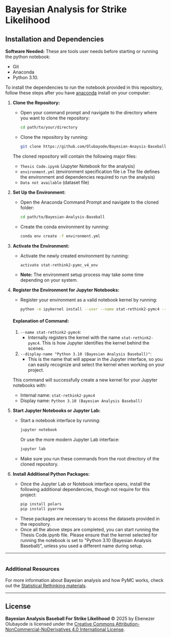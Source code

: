 # Bayesian Analysis for Strike Likelihood

## Installation and Dependencies


 
 **Software Needed:**
These are tools user needs before starting or running the python notebook:
- Git
- Anaconda
- Python 3.10.

To install the dependencies to run the notebook provided in this repository, follow these steps after you have [anaconda](https://www.anaconda.com/products/individual#Downloads) install on your computer: 

1. **Clone the Repository:**
   - Open your command prompt and navigate to the directory where you want to clone the repository:
     ```bash
     cd path/to/your/directory
     ```
   - Clone the repository by running:
     ```bash
     git clone https://github.com/Olubayode/Bayesian-Anaysis-Baseball.git
     ```

   The cloned repository will contain the following major files:
   - `Thesis Code.ipynb` (Jupyter Notebook for the analysis)
   - `environment.yml` (environment specification file i.e  The file defines the environment and dependencies required to run the analysis)
   - `Data not available` (dataset file)

2. **Set Up the Environment:**
   - Open the Anaconda Command Prompt and navigate to the cloned folder:
     ```bash
     cd path/to/Bayesian-Analysis-Baseball
     ```
   - Create the conda environment by running:
     ```bash
     conda env create -f environment.yml
     ```

3. **Activate the Environment:**
   - Activate the newly created environment by running:
     ```bash
     activate stat-rethink2-pymc_v4_env
     ```
   - **Note:** The environment setup process may take some time depending on your system.

4. **Register the Environment for Jupyter Notebooks:**
   - Register your environment as a valid notebook kernel by running:
     ```bash
     python -m ipykernel install --user --name stat-rethink2-pymc4 --display-name "Python 3.10 (Bayesian Analysis Baseball)"
     ```

   #### Explanation of Command:
   1. `--name stat-rethink2-pymc4`:
      - Internally registers the kernel with the name `stat-rethink2-pymc4`. This is how Jupyter identifies the kernel behind the scenes.
   2. `--display-name "Python 3.10 (Bayesian Analysis Baseball)"`:
      - This is the name that will appear in the Jupyter interface, so you can easily recognize and select the kernel when working on your project.


   This command will successfully create a new kernel for your Jupyter notebooks with:
   - Internal name: `stat-rethink2-pymc4`
   - Display name: `Python 3.10 (Bayesian Analysis Baseball)`


5. **Start Jupyter Notebooks or Jupyter Lab:**
   - Start a notebook interface by running:
     ```bash
     jupyter notebook
     ```
     Or use the more modern Jupyter Lab interface:
     ```bash
     jupyter lab
     ```
   - Make sure you run these commands from the root directory of the cloned repository.

6. **Install Additional Python Packages:**
   - Once the Jupyter Lab or Notebook interface opens, install the following additional dependencies, though not require for this project:
     ```bash
     pip install polars
     pip install pyarrow
     ```
   - These packages are necessary to access the datasets provided in the repository.
   - Once all the above steps are completed, you can start running the Thesis Code.ipynb file. Please ensure that the kernel selected for running the notebook is set to "Python 3.10 (Bayesian Analysis Baseball)", unless you used a different name during setup.

---

#
### Additional Resources

For more information about Bayesian analysis and how PyMC works, check out the [Statistical Rethinking materials](https://github.com/pymc-devs/pymc-resources/tree/main/Rethinking_2).

---

## License

**Bayesian Analysis Baseball For Strike Likelihood** © 2025 by Ebenezer Olubayode is licensed under the [Creative Commons Attribution-NonCommercial-NoDerivatives 4.0 International License](https://creativecommons.org/licenses/by-nc-nd/4.0/).
